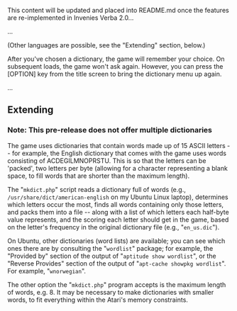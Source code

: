 This content will be updated and placed into README.md
once the features are re-implemented in Invenies Verba 2.0...

...

(Other languages are possible, see the "Extending" section, below.)


After you've chosen a dictionary, the game will remember your choice.
On subsequent loads, the game won't ask again.  However, you can press
the [OPTION] key from the title screen to bring the dictionary menu up
again.

...

## Extending

### Note: This pre-release does not offer multiple dictionaries

The game uses dictionaries that contain words made up of 15 ASCII
letters -- for example, the English dictionary that comes with the
game uses words consisting of ACDEGILMNOPRSTU.  This is so that the
letters can be 'packed', two letters per byte (allowing for a
character representing a blank space, to fill words that are shorter
than the maximum length).

The "`mkdict.php`" script reads a dictionary full of words
(e.g., `/usr/share/dict/american-english` on my Ubuntu Linux laptop),
determines which letters occur the most, finds all words containing
only those letters, and packs them into a file -- along with a list
of which letters each half-byte value represents, and the scoring
each letter should get in the game, based on the letter's frequency
in the original dictionary file (e.g., "`en_us.dic`").

On Ubuntu, other dictionaries (word lists) are available; you can
see which ones there are by consulting the "`wordlist`" package;
for example, the "Provided by" section of the output of
"`aptitude show wordlist`", or the "Reverse Provides" section of the
output of "`apt-cache showpkg wordlist`".  For example,
"`wnorwegian`".

The other option the "`mkdict.php`" program accepts is the maximum length
of words, e.g. 8.  It may be necessary to make dictionaries with
smaller words, to fit everything within the Atari's memory constraints.

